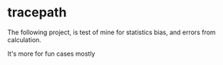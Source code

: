 # tracepath

The following project, is test of mine for statistics bias, and errors from calculation.

It's more for fun cases mostly
